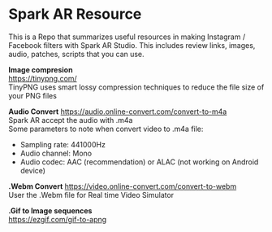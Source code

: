 # Spark AR Resource
This is a Repo that summarizes useful resources in making Instagram / Facebook filters with Spark AR Studio.  This includes review links, images, audio, patches, scripts that you can use.

<b>Image compresion</b></br>
https://tinypng.com/</br>
TinyPNG uses smart lossy compression techniques to reduce the file size of your PNG files

<b>Audio Convert</b>
https://audio.online-convert.com/convert-to-m4a</br>
Spark AR accept the audio with .m4a</br>
Some parameters to note when convert video to .m4a file:</br>
- Sampling rate: 441000Hz
- Audio channel: Mono
- Audio codec: AAC (recommendation) or ALAC (not working on Android device)

<b>.Webm Convert</b>
https://video.online-convert.com/convert-to-webm</br>
User the .Webm file for Real time Video Simulator</br>

<b>.Gif to Image sequences</b></br>
https://ezgif.com/gif-to-apng</br>
</br>
